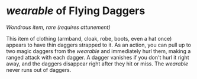 # *wearable* of Flying Daggers
*Wondrous item, rare (requires attunement)*

This item of clothing (armband, cloak, robe, boots, even a hat once) appears to have thin daggers strapped to it. As an action, you can pull up to two magic daggers from the *wearable* and immediately hurl them, making a ranged attack with each dagger. A dagger vanishes if you don't hurl it right away, and the daggers disappear right after they hit or miss. The *wearable* never runs out of daggers.
